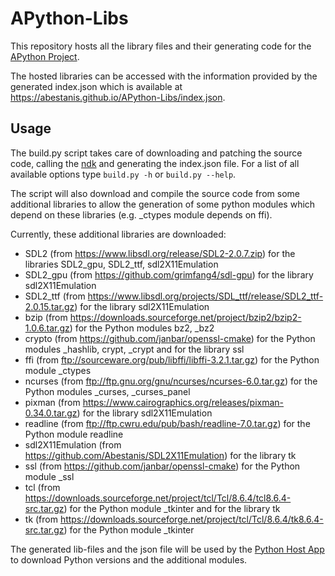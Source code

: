 # APython-Libs
This repository hosts all the library files and their generating code for the [APython Project](https://github.com/Abestanis/APython).

The hosted libraries can be accessed with the information provided by the generated index.json which is available at https://abestanis.github.io/APython-Libs/index.json.

## Usage

The build.py script takes care of downloading and patching the source code, calling the [ndk](https://developer.android.com/tools/sdk/ndk/index.html) and generating the index.json file.
For a list of all available options type ```build.py -h``` or ```build.py --help```.

The script will also download and compile the source code from some additional libraries to allow the generation of some python modules which depend on these libraries (e.g. _ctypes module depends on ffi).

Currently, these additional libraries are downloaded:
* SDL2 (from https://www.libsdl.org/release/SDL2-2.0.7.zip) for the libraries SDL2_gpu, SDL2_ttf, sdl2X11Emulation
* SDL2_gpu (from https://github.com/grimfang4/sdl-gpu) for the library sdl2X11Emulation
* SDL2_ttf (from https://www.libsdl.org/projects/SDL_ttf/release/SDL2_ttf-2.0.15.tar.gz) for the library sdl2X11Emulation
* bzip (from https://downloads.sourceforge.net/project/bzip2/bzip2-1.0.6.tar.gz) for the Python modules bz2, _bz2
* crypto (from https://github.com/janbar/openssl-cmake) for the Python modules _hashlib, crypt, _crypt and for the library ssl
* ffi (from ftp://sourceware.org/pub/libffi/libffi-3.2.1.tar.gz) for the Python module _ctypes
* ncurses (from ftp://ftp.gnu.org/gnu/ncurses/ncurses-6.0.tar.gz) for the Python modules _curses, _curses_panel
* pixman (from https://www.cairographics.org/releases/pixman-0.34.0.tar.gz) for the library sdl2X11Emulation
* readline (from ftp://ftp.cwru.edu/pub/bash/readline-7.0.tar.gz) for the Python module readline
* sdl2X11Emulation (from https://github.com/Abestanis/SDL2X11Emulation) for the library tk
* ssl (from https://github.com/janbar/openssl-cmake) for the Python module _ssl
* tcl (from https://downloads.sourceforge.net/project/tcl/Tcl/8.6.4/tcl8.6.4-src.tar.gz) for the Python module _tkinter and for the library tk
* tk (from https://downloads.sourceforge.net/project/tcl/Tcl/8.6.4/tk8.6.4-src.tar.gz) for the Python module _tkinter


The generated lib-files and the json file will be used by the [Python Host App](https://github.com/Abestanis/APython) to download Python versions and the additional modules.
